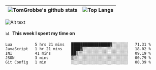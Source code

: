 |![TomGrobbe's github stats](https://github-readme-stats.vercel.app/api?username=egerdnc&count_private=true&show_icons=true&theme=dracula&disable_animations=true&include_all_commits=true)|![Top Langs](https://github-readme-stats.vercel.app/api/top-langs/?username=egerdnc&theme=dracula&langs_count=10&layout=compact)|
|:-:|:-:|

![Alt text](https://spotify-recently-played-readme.vercel.app/api?user=i4a9i8pn8x8vvskq8v52yhckr)
<br>
<br>
📊 &nbsp;**This week I spent my time on**
<!--START_SECTION:waka-->
```text
Lua          5 hrs 21 mins   █████████████████▓░░░░░░░   71.31 % 
JavaScript   1 hr 21 mins    ████▓░░░░░░░░░░░░░░░░░░░░   18.02 % 
INI          41 mins         ██▒░░░░░░░░░░░░░░░░░░░░░░   09.19 % 
JSON         3 mins          ▒░░░░░░░░░░░░░░░░░░░░░░░░   00.79 % 
Git Config   1 min           ░░░░░░░░░░░░░░░░░░░░░░░░░   00.39 % 
```
<!--END_SECTION:waka-->
